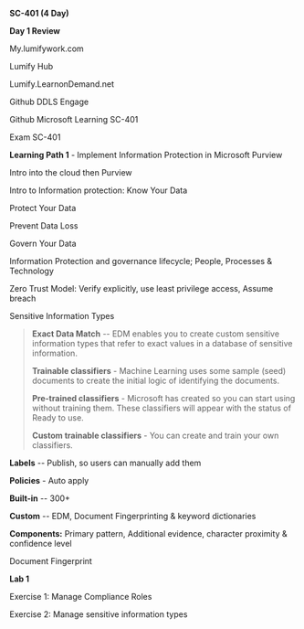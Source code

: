 **SC-401 (4 Day)**

**Day 1 Review**

My.lumifywork.com

Lumify Hub

Lumify.LearnonDemand.net

Github DDLS Engage

Github Microsoft Learning SC-401

Exam SC-401

**Learning Path 1** - Implement Information Protection in Microsoft Purview

Intro into the cloud then Purview

Intro to Information protection: Know Your Data

Protect Your Data

Prevent Data Loss

Govern Your Data

Information Protection and governance lifecycle; People, Processes &
Technology

Zero Trust Model: Verify explicitly, use least privilege access, Assume
breach

Sensitive Information Types

> **Exact Data Match** -- EDM enables you to create custom sensitive
> information types that refer to exact values in a database of
> sensitive information.
>
> **Trainable classifiers** - Machine Learning uses some sample (seed)
> documents to create the initial logic of identifying the documents.
>
> **Pre-trained classifiers** - Microsoft has created so you can start
> using without training them. These classifiers will appear with the
> status of Ready to use.
>
> **Custom trainable classifiers** - You can create and train your own
> classifiers.

**Labels** -- Publish, so users can manually add them

**Policies** - Auto apply

**Built-in** -- 300+

**Custom** -- EDM, Document Fingerprinting & keyword dictionaries

**Components:** Primary pattern, Additional evidence, character
proximity & confidence level

Document Fingerprint

**Lab 1**

Exercise 1: Manage Compliance Roles

Exercise 2: Manage sensitive information types

